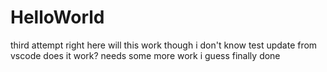 # HelloWorld
third attempt right here
will this work though i don't know
test update from vscode does it work?
needs some more work i guess
finally done